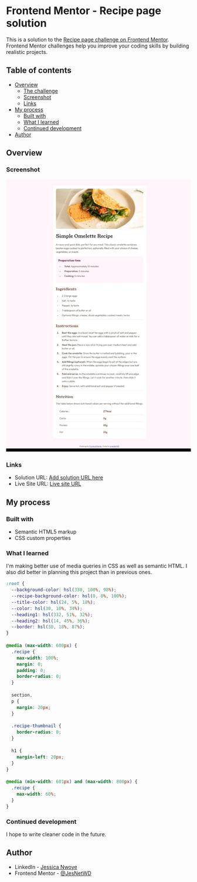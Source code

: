 # Frontend Mentor - Recipe page solution

This is a solution to the [Recipe page challenge on Frontend Mentor](https://www.frontendmentor.io/challenges/recipe-page-KiTsR8QQKm). Frontend Mentor challenges help you improve your coding skills by building realistic projects.

## Table of contents

- [Overview](#overview)
  - [The challenge](#the-challenge)
  - [Screenshot](#screenshot)
  - [Links](#links)
- [My process](#my-process)
  - [Built with](#built-with)
  - [What I learned](#what-i-learned)
  - [Continued development](#continued-development)
- [Author](#author)

## Overview

### Screenshot

![](./Screenshot.jpeg)

### Links

- Solution URL: [Add solution URL here](https://your-solution-url.com)
- Live Site URL: [Live site URL](https://jesnetwd.github.io/Frontend-Mentor-Recipe-page/)

## My process

### Built with

- Semantic HTML5 markup
- CSS custom properties

### What I learned

I'm making better use of media queries in CSS as well as semantic HTML. I also did better in planning this project than in previous ones.

```css
:root {
  --background-color: hsl(330, 100%, 98%);
  --recipe-background-color: hsl(0, 0%, 100%);
  --title-color: hsl(24, 5%, 18%);
  --color: hsl(30, 10%, 34%);
  --heading1: hsl(332, 51%, 32%);
  --heading2: hsl(14, 45%, 36%);
  --border: hsl(30, 18%, 87%);
}

@media (max-width: 600px) {
  .recipe {
    max-width: 100%;
    margin: 0;
    padding: 0;
    border-radius: 0;
  }

  section,
  p {
    margin: 20px;
  }

  .recipe-thumbnail {
    border-radius: 0;
  }

  h1 {
    margin-left: 20px;
  }
}

@media (min-width: 601px) and (max-width: 800px) {
  .recipe {
    max-width: 60%;
  }
}
```

### Continued development

I hope to write cleaner code in the future.

## Author

- LinkedIn - [Jessica Nwoye](https://www.linkedin.com/in/jessica-nwoye-45330b311/)
- Frontend Mentor - [@JesNetWD](https://www.frontendmentor.io/profile/JesNetWD)

